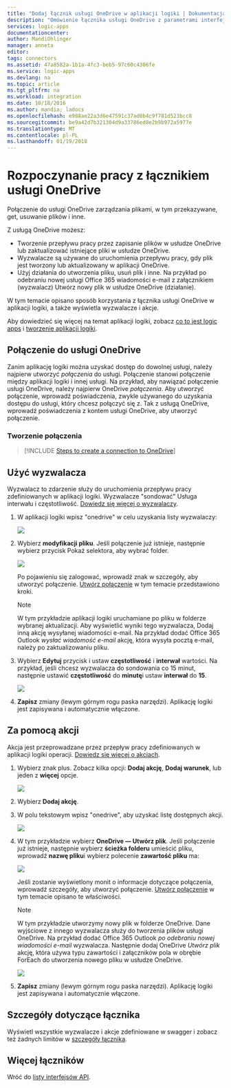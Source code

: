 ```yaml
---
title: "Dodaj łącznik usługi OneDrive w aplikacji logiki | Dokumentacja firmy Microsoft"
description: "Omówienie łącznika usługi OneDrive z parametrami interfejsu API REST"
services: logic-apps
documentationcenter: 
author: MandiOhlinger
manager: anneta
editor: 
tags: connectors
ms.assetid: 47a8582a-1b1a-4fc3-beb5-97c60c4306fe
ms.service: logic-apps
ms.devlang: na
ms.topic: article
ms.tgt_pltfrm: na
ms.workload: integration
ms.date: 10/18/2016
ms.author: mandia; ladocs
ms.openlocfilehash: e988ae22a3d6e47591c37ad0b4c9f781d523bcc8
ms.sourcegitcommit: be9a42d7b321304d9a33786ed8e2b9b972a5977e
ms.translationtype: MT
ms.contentlocale: pl-PL
ms.lasthandoff: 01/19/2018
---
```

# <a name="get-started-with-the-onedrive-connector"></a>Rozpoczynanie pracy z łącznikiem usługi OneDrive
Połączenie do usługi OneDrive zarządzania plikami, w tym przekazywane, get, usuwanie plików i inne. 

Z usługą OneDrive możesz: 

* Tworzenie przepływu pracy przez zapisanie plików w usłudze OneDrive lub zaktualizować istniejące pliki w usłudze OneDrive. 
* Wyzwalacze są używane do uruchomienia przepływu pracy, gdy plik jest tworzony lub aktualizowany w aplikacji OneDrive.
* Użyj działania do utworzenia pliku, usuń plik i inne. Na przykład po odebraniu nowej usługi Office 365 wiadomości e-mail z załącznikiem (wyzwalacz) Utwórz nowy plik w usłudze OneDrive (działanie).

W tym temacie opisano sposób korzystania z łącznika usługi OneDrive w aplikacji logiki, a także wyświetla wyzwalacze i akcje.

Aby dowiedzieć się więcej na temat aplikacji logiki, zobacz [co to jest logic apps](../logic-apps/logic-apps-overview.md) i [tworzenie aplikacji logiki](../logic-apps/quickstart-create-first-logic-app-workflow.md).

## <a name="connect-to-onedrive"></a>Połączenie do usługi OneDrive
Zanim aplikację logiki można uzyskać dostęp do dowolnej usługi, należy najpierw utworzyć *połączenia* do usługi. Połączenie stanowi połączenie między aplikacji logiki i innej usługi. Na przykład, aby nawiązać połączenie usługi OneDrive, należy najpierw OneDrive *połączenia*. Aby utworzyć połączenie, wprowadź poświadczenia, zwykle używanego do uzyskania dostępu do usługi, który chcesz połączyć się z. Tak z usługą OneDrive, wprowadź poświadczenia z kontem usługi OneDrive, aby utworzyć połączenie.

### <a name="create-the-connection"></a>Tworzenie połączenia
> [!INCLUDE [Steps to create a connection to OneDrive](../../includes/connectors-create-api-onedrive.md)]
> 
> 

## <a name="use-a-trigger"></a>Użyć wyzwalacza
Wyzwalacz to zdarzenie służy do uruchomienia przepływu pracy zdefiniowanych w aplikacji logiki. Wyzwalacze "sondować" Usługa interwału i częstotliwość. [Dowiedz się więcej o wyzwalaczy](../logic-apps/logic-apps-overview.md#logic-app-concepts).

1. W aplikacji logiki wpisz "onedrive" w celu uzyskania listy wyzwalaczy:  
   
    ![](./media/connectors-create-api-onedrive/onedrive-1.png)
2. Wybierz **modyfikacji pliku**. Jeśli połączenie już istnieje, następnie wybierz przycisk Pokaż selektora, aby wybrać folder.
   
    ![](./media/connectors-create-api-onedrive/sample-folder.png)
   
    Po pojawieniu się zalogować, wprowadź znak w szczegóły, aby utworzyć połączenie. [Utwórz połączenie](connectors-create-api-onedrive.md#create-the-connection) w tym temacie przedstawiono kroki. 
   
   > [!NOTE]
   > W tym przykładzie aplikacji logiki uruchamiane po pliku w folderze wybranej aktualizacji. Aby wyświetlić wyniki tego wyzwalacza, Dodaj inną akcję wysyłanej wiadomości e-mail. Na przykład dodać Office 365 Outlook *wysłać wiadomość e-mail* akcję, która wysyła pocztą e-mail, należy po zaktualizowaniu pliku. 

3. Wybierz **Edytuj** przycisk i ustaw **częstotliwość** i **interwał** wartości. Na przykład, jeśli chcesz wyzwalacza do sondowania co 15 minut, następnie ustawić **częstotliwość** do **minutę**i ustaw **interwał** do **15**. 
   
    ![](./media/connectors-create-api-onedrive/trigger-properties.png)
4. **Zapisz** zmiany (lewym górnym rogu paska narzędzi). Aplikację logiki jest zapisywana i automatycznie włączone.

## <a name="use-an-action"></a>Za pomocą akcji
Akcja jest przeprowadzane przez przepływ pracy zdefiniowanych w aplikacji logiki operacji. [Dowiedz się więcej o akcjach](../logic-apps/logic-apps-overview.md#logic-app-concepts).

1. Wybierz znak plus. Zobacz kilka opcji: **Dodaj akcję**, **Dodaj warunek**, lub jeden z **więcej** opcje.
   
    ![](./media/connectors-create-api-onedrive/add-action.png)
2. Wybierz **Dodaj akcję**.
3. W polu tekstowym wpisz "onedrive", aby uzyskać listę dostępnych akcji.
   
    ![](./media/connectors-create-api-onedrive/onedrive-actions.png) 
4. W tym przykładzie wybierz **OneDrive — Utwórz plik**. Jeśli połączenie już istnieje, następnie wybierz **ścieżka folderu** umieścić pliku, wprowadź **nazwę pliku**i wybierz polecenie **zawartość pliku** ma:  
   
    ![](./media/connectors-create-api-onedrive/sample-action.png)
   
    Jeśli zostanie wyświetlony monit o informacje dotyczące połączenia, wprowadź szczegóły, aby utworzyć połączenie. [Utwórz połączenie](connectors-create-api-onedrive.md#create-the-connection) w tym temacie opisano te właściwości. 
   
   > [!NOTE]
   > W tym przykładzie utworzymy nowy plik w folderze OneDrive. Dane wyjściowe z innego wyzwalacza służy do tworzenia plików usługi OneDrive. Na przykład dodać Office 365 Outlook *po odebraniu nowej wiadomości e-mail* wyzwalacza. Następnie dodaj OneDrive *Utwórz plik* akcję, która używa typu zawartości i załączników pola w obrębie ForEach do utworzenia nowego pliku w usłudze OneDrive. 
   > 
   > ![](./media/connectors-create-api-onedrive/foreach-action.png)

5. **Zapisz** zmiany (lewym górnym rogu paska narzędzi). Aplikację logiki jest zapisywana i automatycznie włączone.


## <a name="connector-specific-details"></a>Szczegóły dotyczące łącznika

Wyświetl wszystkie wyzwalacze i akcje zdefiniowane w swagger i zobacz też żadnych limitów w [szczegóły łącznika](/connectors/onedriveconnector/).

## <a name="more-connectors"></a>Więcej łączników
Wróć do [listy interfejsów API](apis-list.md).